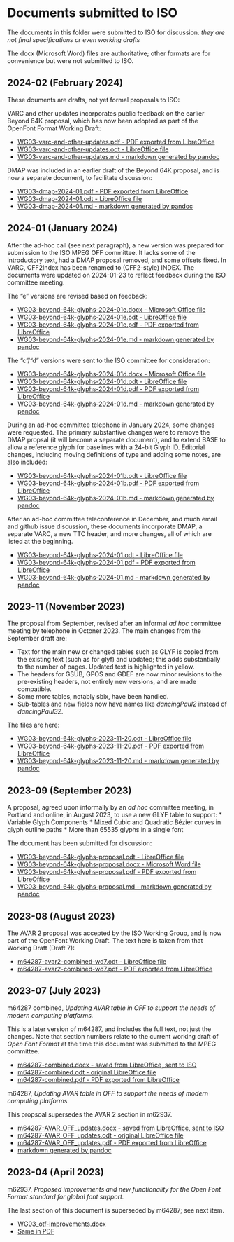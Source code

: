 # Documents submitted to ISO

The documents in this folder were submitted to ISO for discussion.
*they are not final specifications or even working drafts*

The docx (Microsoft Word) files are authoritative;
other formats are for convenience but were not submitted to ISO.

## 2024-02 (February 2024)

These douments are drafts, not yet formal proposals to ISO:

VARC and other updates incorporates public feedback on the earlier Beyond 64K proposal, which has now been adopted as part of the
OpenFont Format Working Draft:
   * [WG03-varc-and-other-updates.pdf - PDF exported from LibreOffice](WG03-varc-and-other-updates.pdf)
   * [WG03-varc-and-other-updates.odt - LibreOffice file](WG03-varc-and-other-updates.odt)
   * [WG03-varc-and-other-updates.md - markdown generated by pandoc](WG03-varc-and-other-updates.md)

DMAP was included in an earlier draft of the Beyond 64K proposal, and is now a separate document, to facilitate discussion:
   * [WG03-dmap-2024-01.pdf - PDF exported from LibreOffice](WG03-dmap-2024-01.pdf)
   * [WG03-dmap-2024-01.odt - LibreOffice file](WG03-dmap-2024-01.odt)
   * [WG03-dmap-2024-01.md - markdown generated by pandoc](WG03-dmap-2024-01.md)

## 2024-01 (January 2024)

After the ad-hoc call (see next paragraph), a new version was prepared
for submission to the ISO MPEG OFF committee.
It lacks some of the introductory text, had a DMAP proposal removed, and some offsets fixed.
In VARC, CFF2Index has been renamed to (CFF2-style) INDEX.
The documents were updated on 2024-01-23 to reflect feedback during the ISO committee meeting.

The “e” versions are revised based on feedback:
   * [WG03-beyond-64k-glyphs-2024-01e.docx - Microsoft Office file](WG03-beyond-64k-glyphs-2024-01e.docx)
   * [WG03-beyond-64k-glyphs-2024-01e.odt - LibreOffice file](WG03-beyond-64k-glyphs-2024-01e.odt)
   * [WG03-beyond-64k-glyphs-2024-01e.pdf - PDF exported from LibreOffice](WG03-beyond-64k-glyphs-2024-01e.pdf)
   * [WG03-beyond-64k-glyphs-2024-01e.md - markdown generated by pandoc](WG03-beyond-64k-glyphs-2024-01e.md)

The “c”/“d” versions were sent to the ISO committee for consideration:
   * [WG03-beyond-64k-glyphs-2024-01d.docx - Microsoft Office file](WG03-beyond-64k-glyphs-2024-01d.docx)
   * [WG03-beyond-64k-glyphs-2024-01d.odt - LibreOffice file](WG03-beyond-64k-glyphs-2024-01d.odt)
   * [WG03-beyond-64k-glyphs-2024-01d.pdf - PDF exported from LibreOffice](WG03-beyond-64k-glyphs-2024-01d.pdf)
   * [WG03-beyond-64k-glyphs-2024-01d.md - markdown generated by pandoc](WG03-beyond-64k-glyphs-2024-01d.md)

During an ad-hoc committee telephone in January 2024, some changes were
requested. The primary substantive changes were to remove the DMAP propsal
(it will become a separate document), and to extend BASE to allow a reference
glyph for baselines with a 24-bit Glyph ID. Editorial changes, including moving
definitions of type and adding some notes, are also included:
   * [WG03-beyond-64k-glyphs-2024-01b.odt - LibreOffice file](WG03-beyond-64k-glyphs-2024-01b.odt)
   * [WG03-beyond-64k-glyphs-2024-01b.pdf - PDF exported from LibreOffice](WG03-beyond-64k-glyphs-2024-01b.pdf)
   * [WG03-beyond-64k-glyphs-2024-01b.md - markdown generated by pandoc](WG03-beyond-64k-glyphs-2024-01b.md)


After an ad-hoc committee teleconference in December, and much email and github
issue discussion, these documents incorporate DMAP, a separate VARC,
a  new TTC header, and more changes, all of which are listed at the beginning.

   * [WG03-beyond-64k-glyphs-2024-01.odt - LibreOffice file](WG03-beyond-64k-glyphs-2024-01.odt)
   * [WG03-beyond-64k-glyphs-2024-01.pdf - PDF exported from LibreOffice](WG03-beyond-64k-glyphs-2024-01.pdf)
   * [WG03-beyond-64k-glyphs-2024-01.md - markdown generated by pandoc](WG03-beyond-64k-glyphs-2024-01.md)


## 2023-11 (November 2023)

The proposal from September, revised after an informal _ad hoc_ committee meeting by telephone in Octoner 2023.
The main changes from the September draft are:
   * Text for the main new or changed tables such as GLYF is copied from the existing text (such as for glyf) and updated; this adds substantially to the number of pages. Updated text is highlighted in yellow.
   * The headers for GSUB, GPOS and GDEF are now minor revisions to the pre-existing headers, not entirely new versions, and are made compatible.
   * Some more tables, notably sbix, have been handled.
   * Sub-tables and new fields now have names like _dancingPaul2_ instead of _dancingPaul32_.

The files are here:
   * [WG03-beyond-64k-glyphs-2023-11-20.odt - LibreOffice file](WG03-beyond-64k-glyphs-2023-11-20.odt)
   * [WG03-beyond-64k-glyphs-2023-11-20.pdf - PDF exported from LibreOffice](WG03-beyond-64k-glyphs-2023-11-20.pdf)
   * [WG03-beyond-64k-glyphs-2023-11-20.md - markdown generated by pandoc](WG03-beyond-64k-glyphs-2023-11-20.md)


## 2023-09 (September 2023)

A proposal,
agreed upon informally by an _ad hoc_ committee meeting,
in Portland and online,
in August 2023, to use a new GLYF table to support:
    * Variable Glyph Components
    * Mixed Cubic and Quadratic Bézier curves in glyph outline paths
    * More than 65535 glyphs in a single font

The document has been submitted for discussion:

   * [WG03-beyond-64k-glyphs-proposal.odt - LibreOffice file](WG03-beyond-64k-glyphs-proposal.odt)
   * [WG03-beyond-64k-glyphs-proposal.docx - Microsoft Word file](WG03-beyond-64k-glyphs-proposal.docx)
   * [WG03-beyond-64k-glyphs-proposal.pdf - PDF exported from LibreOffice](WG03-beyond-64k-glyphs-proposal.pdf)
   * [WG03-beyond-64k-glyphs-proposal.md - markdown generated by pandoc](WG03-beyond-64k-glyphs-proposal.md)




## 2023-08 (August 2023)

The AVAR 2 proposal was accepted by the ISO Working Group, and is now part of
the OpenFont Working Draft. The text here is taken from that Working Draft
(Draft 7):

   * [m64287-avar2-combined-wd7.odt - LibreOffice file](m64287-avar2-combined-wd7.odt)
   * [m64287-avar2-combined-wd7.pdf - PDF exported from LibreOffice](m64287-avar2-combined-wd7.pdf)

## 2023-07 (July 2023)

m64287 combined, _Updating AVAR table in OFF to support the needs of modern computing platforms._

This is a later version of m64287, and includes the full text, not just the changes. Note that section
numbers relate to the current working draft of _Open Font Format_ at the time this document was
submitted to the MPEG committee.

   * [m64287-combined.docx - saved from LibreOffice, sent to ISO](m64287-combined.docx)
   * [m64287-combined.odt - original LibreOffice file](m64287-combined.odt)
   * [m64287-combined.pdf - PDF exported from LibreOffice](m64287-combined.pdf)


m64287, _Updating AVAR table in OFF to support the needs of modern computing platforms._

This propsoal supersedes the AVAR 2 section in m62937.

   * [m64287-AVAR_OFF_updates.docx - saved from LibreOffice, sent to ISO](m64287-AVAR_OFF_updates.docx)
   * [m64287-AVAR_OFF_updates.odt - original LibreOffice file](m64287-AVAR_OFF_updates.odt)
   * [m64287-AVAR_OFF_updates.pdf - PDF exported from LibreOffice](m64287-AVAR_OFF_updates.pdf)
   * [markdown generated by pandoc](m64287-AVAR_OFF_updates.md)

## 2023-04 (April 2023)

m62937, _Proposed improvements and new functionality for the Open Font Format standard for global font support._

The last section of this document is superseded by m64287; see next item.

   * [WG03_otf-improvements.docx](./WG03_otf-improvements.docx)
   * [Same in PDF](./WG03_otf-improvements.pdf)

